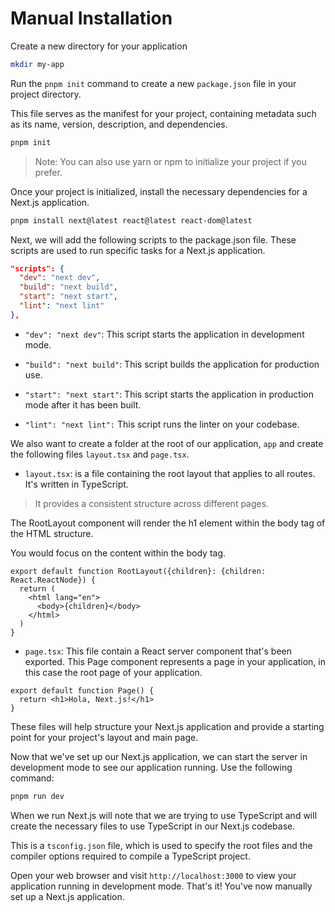 # Manual Installation

Create a new directory for your application

```bash
mkdir my-app
```

Run the `pnpm init` command to create a new `package.json` file in your project directory.

This file serves as the manifest for your project, containing metadata such as its name, version, description, and dependencies.

```bash
pnpm init
```

> Note: You can also use yarn or npm to initialize your project if you prefer.

Once your project is initialized, install the necessary dependencies for a Next.js application.

```bash
pnpm install next@latest react@latest react-dom@latest
```

Next, we will add the following scripts to the package.json file. These scripts are used to run specific tasks for a Next.js application.

```json
"scripts": {
  "dev": "next dev",
  "build": "next build",
  "start": "next start",
  "lint": "next lint"
},
```

- `"dev": "next dev"`: This script starts the application in development mode.

- `"build": "next build"`: This script builds the application for production use.

- `"start": "next start"`: This script starts the application in production mode after it has been built.

- `"lint": "next lint":` This script runs the linter on your codebase.

We also want to create a folder at the root of our application, `app` and create the following files `layout.tsx` and `page.tsx`.

- `layout.tsx`: is a file containing the root layout that applies to all routes. It's written in TypeScript.

> It provides a consistent structure across different pages.

The RootLayout component will render the h1 element within the body tag of the HTML structure.

You would focus on the content within the body tag.

```tsx
export default function RootLayout({children}: {children: React.ReactNode}) {
  return (
    <html lang="en">
      <body>{children}</body>
    </html>
  )
}
```

- `page.tsx`: This file contain a React server component that's been exported. This Page component represents a page in your application, in this case the root page of your application.

```tsx
export default function Page() {
  return <h1>Hola, Next.js!</h1>
}
```

These files will help structure your Next.js application and provide a starting point for your project's layout and main page.

Now that we've set up our Next.js application, we can start the server in development mode to see our application running. Use the following command:

```bash
pnpm run dev
```

When we run Next.js will note that we are trying to use TypeScript and will create the necessary files to use TypeScript in our Next.js codebase.

This is a `tsconfig.json` file, which is used to specify the root files and the compiler options required to compile a TypeScript project.

Open your web browser and visit `http://localhost:3000` to view your application running in development mode. That's it! You've now manually set up a Next.js application.
